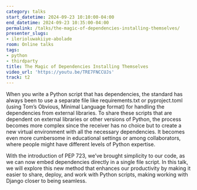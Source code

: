 ```yaml
---
category: talks
start_datetime: 2024-09-23 10:10:00-04:00
end_datetime: 2024-09-23 10:35:00-04:00
permalink: /talks/the-magic-of-dependencies-installing-themselves/
presenter_slugs:
- ilerioluwakiiye-abolade
room: Online talks
tags:
- python
- thirdparty
title: The Magic of Dependencies Installing Themselves
video_url: 'https://youtu.be/TRE7FNCCUJs'
track: t2
---
```


When you write a Python script that has dependencies, the standard has always been to use a separate file like requirements.txt or pyproject.toml (using Tom’s Obvious, Minimal Language format) for handling the dependencies from external libraries. To share these scripts that are dependent on external libraries or other versions of Python, the process becomes more complex since the receiver has no choice but to create a new virtual environment with all the necessary dependencies. It becomes even more cumbersome in educational settings or among collaborators, where people might have different levels of Python expertise.

With the introduction of PEP 723, we’ve brought simplicity to our code, as we can now embed dependencies directly in a single file script. In this talk, we will explore this new method that enhances our productivity by making it easier to share, deploy, and work with Python scripts, making working with Django closer to being seamless.
